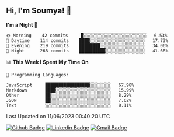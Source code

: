 ## Hi, I'm Soumya! 👋

<!--START_SECTION:waka-->
**I'm a Night 🦉** 

```text
🌞 Morning    42 commits     █░░░░░░░░░░░░░░░░░░░░░░░░   6.53% 
🌆 Daytime    114 commits    ████░░░░░░░░░░░░░░░░░░░░░   17.73% 
🌃 Evening    219 commits    ████████░░░░░░░░░░░░░░░░░   34.06% 
🌙 Night      268 commits    ██████████░░░░░░░░░░░░░░░   41.68%

```


📊 **This Week I Spent My Time On** 

```text
💬 Programming Languages: 

JavaScript     █████████████████░░░░░░░░   67.98% 
Markdown       ████░░░░░░░░░░░░░░░░░░░░░   15.99% 
Other          ██░░░░░░░░░░░░░░░░░░░░░░░   8.29% 
JSON           ██░░░░░░░░░░░░░░░░░░░░░░░   7.62% 
Text           ░░░░░░░░░░░░░░░░░░░░░░░░░   0.11%
```


 Last Updated on 11/06/2023 00:40:20 UTC
<!--END_SECTION:waka-->

[![Github Badge](https://img.shields.io/badge/-rubyruins-grey?style=for-the-badge&logo=github&logoColor=white&link=https://github.com/rubyruins/)](https://www.github.com/rubyruins/) 
[![Linkedin Badge](https://img.shields.io/badge/-Soumya%20Parekh-0072b1?style=for-the-badge&logo=Linkedin&logoColor=white&link=https://www.linkedin.com/in/Soumya-Parekh/)](https://www.linkedin.com/in/Soumya-Parekh/) 
[![Gmail Badge](https://img.shields.io/badge/-soumyaparekh.me@gmail.com-c14438?style=for-the-badge&logo=Gmail&logoColor=white&link=mailto:soumyaparekh.me@gmail.com)](mailto:soumyaparekh.me@gmail.com) 
